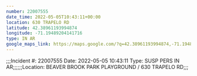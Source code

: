 ```yaml
---
number: 22007555
date_time: 2022-05-05T10:43:11+00:00
location: 630 TRAPELO RD
latitude: 42.38961193994874
longitude: -71.19489204141716
type: IN AR
google_maps_link: https://maps.google.com/?q=42.38961193994874,-71.19489204141716
---
```


;;;Incident #: 22007555   Date: 2022-05-05 10:43:11   Type: SUSP PERS IN AR;;;;;;Location: BEAVER BROOK PARK PLAYGROUND / 630 TRAPELO RD;;;
